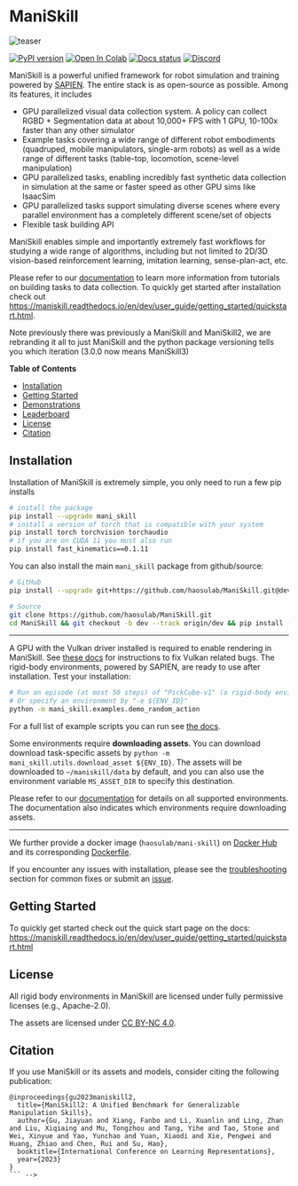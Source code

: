 # ManiSkill

![teaser](figures/teaser_v2.jpg)

[![PyPI version](https://badge.fury.io/py/mani-skill.svg)](https://badge.fury.io/py/mani-skill)
[![Open In Colab](https://colab.research.google.com/assets/colab-badge.svg)](https://colab.research.google.com/github/haosulab/ManiSkill/blob/main/examples/tutorials/1_quickstart.ipynb)
[![Docs status](https://img.shields.io/badge/docs-passing-brightgreen.svg)](https://maniskill.readthedocs.io/en/dev/)
[![Discord](https://img.shields.io/discord/996566046414753822?logo=discord)](https://discord.gg/x8yUZe5AdN)

ManiSkill is a powerful unified framework for robot simulation and training powered by [SAPIEN](https://sapien.ucsd.edu/). The entire stack is as open-source as possible. Among its features, it includes
- GPU parallelized visual data collection system. A policy can collect RGBD + Segmentation data at about 10,000+ FPS with 1 GPU, 10-100x faster than any other simulator
- Example tasks covering a wide range of different robot embodiments (quadruped, mobile manipulators, single-arm robots) as well as a wide range of different tasks (table-top, locomotion, scene-level manipulation)
- GPU parallelized tasks, enabling incredibly fast synthetic data collection in simulation at the same or faster speed as other GPU sims like IsaacSim
- GPU parallelized tasks support simulating diverse scenes where every parallel environment has a completely different scene/set of objects
- Flexible task building API
<!-- - Evaluate models trained on real-world data in simulation, no robot hardware needed -->

ManiSkill enables simple and importantly extremely fast workflows for studying a wide range of algorithms, including but not limited to 2D/3D vision-based reinforcement learning, imitation learning, sense-plan-act, etc.

Please refer to our [documentation](https://maniskill.readthedocs.io/en/dev/) to learn more information from tutorials on building tasks to data collection. To quickly get started after installation check out https://maniskill.readthedocs.io/en/dev/user_guide/getting_started/quickstart.html.


Note previously there was previously a ManiSkill and ManiSkill2, we are rebranding it all to just ManiSkill and the python package versioning tells you which iteration (3.0.0 now means ManiSkill3)


**Table of Contents**

- [Installation](#installation)
- [Getting Started](#getting-started)
- [Demonstrations](#demonstrations)
- [Leaderboard](#leaderboard)
- [License](#license)
- [Citation](#citation)

## Installation

Installation of ManiSkill is extremely simple, you only need to run a few pip installs

```bash
# install the package
pip install --upgrade mani_skill
# install a version of torch that is compatible with your system
pip install torch torchvision torchaudio
# if you are on CUDA 11 you must also run
pip install fast_kinematics==0.1.11
```

You can also install the main `mani_skill` package from github/source:

```bash
# GitHub
pip install --upgrade git+https://github.com/haosulab/ManiSkill.git@dev

# Source
git clone https://github.com/haosulab/ManiSkill.git
cd ManiSkill && git checkout -b dev --track origin/dev && pip install -e .
```

---

A GPU with the Vulkan driver installed is required to enable rendering in ManiSkill. See [these docs](https://maniskill.readthedocs.io/en/dev/user_guide/getting_started/installation.html#vulkan) for instructions to fix Vulkan related bugs. The rigid-body environments, powered by SAPIEN, are ready to use after installation. Test your installation:

```bash
# Run an episode (at most 50 steps) of "PickCube-v1" (a rigid-body environment) with random actions
# Or specify an environment by "-e ${ENV_ID}"
python -m mani_skill.examples.demo_random_action
```

For a full list of example scripts you can run see [the docs](https://maniskill.readthedocs.io/en/dev/user_guide/demos/index.html).

Some environments require **downloading assets**. You can download download task-specific assets by `python -m mani_skill.utils.download_asset ${ENV_ID}`. The assets will be downloaded to `~/maniskill/data` by default, and you can also use the environment variable `MS_ASSET_DIR` to specify this destination.

Please refer to our [documentation](https://maniskill.readthedocs.io/en/dev) for details on all supported environments. The documentation also indicates which environments require downloading assets.

---

We further provide a docker image (`haosulab/mani-skill`) on [Docker Hub](https://hub.docker.com/repository/docker/haosulab/mani-skill/general) and its corresponding [Dockerfile](./docker/Dockerfile).

If you encounter any issues with installation, please see the [troubleshooting](https://maniskill.readthedocs.io/en/dev/user_guide/getting_started/installation.html) section for common fixes or submit an [issue](https://github.com/haosulab/ManiSkill/issues).

## Getting Started

To quickly get started check out the quick start page on the docs: https://maniskill.readthedocs.io/en/dev/user_guide/getting_started/quickstart.html

## License

All rigid body environments in ManiSkill are licensed under fully permissive licenses (e.g., Apache-2.0).

The assets are licensed under [CC BY-NC 4.0](https://creativecommons.org/licenses/by-nc/4.0/legalcode).

## Citation

If you use ManiSkill or its assets and models, consider citing the following publication:

```
@inproceedings{gu2023maniskill2,
  title={ManiSkill2: A Unified Benchmark for Generalizable Manipulation Skills},
  author={Gu, Jiayuan and Xiang, Fanbo and Li, Xuanlin and Ling, Zhan and Liu, Xiqiaing and Mu, Tongzhou and Tang, Yihe and Tao, Stone and Wei, Xinyue and Yao, Yunchao and Yuan, Xiaodi and Xie, Pengwei and Huang, Zhiao and Chen, Rui and Su, Hao},
  booktitle={International Conference on Learning Representations},
  year={2023}
}
``` -->
